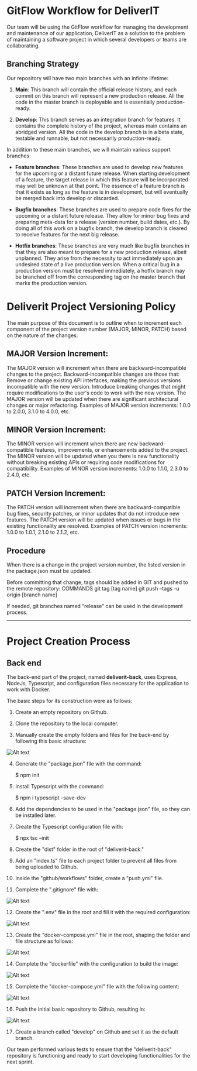 # GitFlow Workflow for DeliverIT

Our team will be using the GitFlow workflow for managing the development and maintenance of our application, DeliverIT as a solution to the problem of maintaining a software project in which several developers or teams are collaborating.

## Branching Strategy

Our repository will have two main branches with an infinite lifetime:

1. **Main**: This branch will contain the official release history, and each commit on this branch will represent a new production release. All the code in the master branch is deployable and is essentially production-ready.

2. **Develop**: This branch serves as an integration branch for features. It contains the complete history of the project, whereas main contains an abridged version. All the code in the develop branch is in a beta state, testable and runnable, but not necessarily production-ready.

In addition to these main branches, we will maintain various support branches:

- **Feature branches**: These branches are used to develop new features for the upcoming or a distant future release. When starting development of a feature, the target release in which this feature will be incorporated may well be unknown at that point. The essence of a feature branch is that it exists as long as the feature is in development, but will eventually be merged back into develop or discarded.

- **Bugfix branches**: These branches are used to prepare code fixes for the upcoming or a distant future release. They allow for minor bug fixes and preparing meta-data for a release (version number, build dates, etc.). By doing all of this work on a bugfix branch, the develop branch is cleared to receive features for the next big release.

- **Hotfix branches**: These branches are very much like bugfix branches in that they are also meant to prepare for a new production release, albeit unplanned. They arise from the necessity to act immediately upon an undesired state of a live production version. When a critical bug in a production version must be resolved immediately, a hotfix branch may be branched off from the corresponding tag on the master branch that marks the production version.

# Deliverit Project Versioning Policy

The main purpose of this document is to outline when to increment each component of the project version number (MAJOR, MINOR, PATCH) based on the nature of the changes:

## MAJOR Version Increment:

The MAJOR version will increment when there are backward-incompatible changes to the project. Backward-incompatible changes are those that:
Remove or change existing API interfaces, making the previous versions incompatible with the new version.
Introduce breaking changes that might require modifications to the user's code to work with the new version.
The MAJOR version will be updated when there are significant architectural changes or major refactoring.
Examples of MAJOR version increments: 1.0.0 to 2.0.0, 3.1.0 to 4.0.0, etc.

## MINOR Version Increment:

The MINOR version will increment when there are new backward-compatible features, improvements, or enhancements added to the project.
The MINOR version will be updated when you there is new functionality without breaking existing APIs or requiring code modifications for compatibility.
Examples of MINOR version increments: 1.0.0 to 1.1.0, 2.3.0 to 2.4.0, etc.

## PATCH Version Increment:

The PATCH version will increment when there are backward-compatible bug fixes, security patches, or minor updates that do not introduce new features.
The PATCH version will be updated when issues or bugs in the existing functionality are resolved.
Examples of PATCH version increments: 1.0.0 to 1.0.1, 2.1.0 to 2.1.2, etc.

## Procedure

When there is a change in the project version number, the listed version in the package.json must be updated.

Before committing that change, tags should be added in GIT and pushed to the remote repository:
COMMANDS
git tag [tag name]
git push –tags -u origin [branch name]

If needed, git branches named “release” can be used in the development process.


----------------------------------------------------------------------------------


# Project Creation Process

## Back end

The back-end part of the project, named **deliverit-back**, uses Express, NodeJs, Typescript, and configuration files necessary for the application to work with Docker.

The basic steps for its construction were as follows:

1. Create an empty repository on Github.

2. Clone the repository to the local computer.

3. Manually create the empty folders and files for the back-end by following this basic structure:

![Alt text](public/images/image-5.png)


4. Generate the "package.json" file with the command:

	$ npm init


5. Install Typescript with the command:

	$ npm i typescript –save-dev


6. Add the dependencies to be used in the "package.json" file, so they can be installed later.

7. Create the Typescript configuration file with:

	$ npx tsc –init


8. Create the "dist" folder in the root of "deliverit-back."

9. Add an "index.ts" file to each project folder to prevent all files from being uploaded to Github.

10. Inside the "github/workflows" folder, create a "push.yml" file.

11. Complete the ".gitignore" file with:

![Alt text](public/images/image-6.png)


12. Create the ".env" file in the root and fill it with the required configuration:

![Alt text](public/images/image-17.png)


13. Create the "docker-compose.yml" file in the root, shaping the folder and file structure as follows:

![Alt text](public/images/image-8.png)


14. Complete the "dockerfile" with the configuration to build the image:

![Alt text](public/images/image-16.png)


15. Complete the "docker-compose.yml" file with the following content:

![Alt text](public/images/image-10.png)


16. Push the initial basic repository to Github, resulting in:

![Alt text](public/images/image-11.png)


17. Create a branch called "develop" on Github and set it as the default branch.


Our team performed various tests to ensure that the "deliverit-back" repository is functioning and ready to start developing functionalities for the next sprint.
